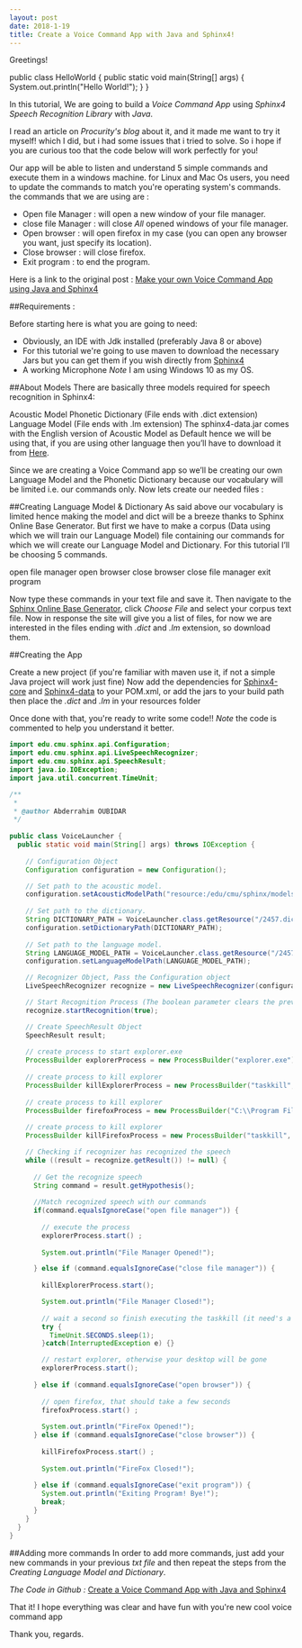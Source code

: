```yaml
---
layout: post
date: 2018-1-19
title: Create a Voice Command App with Java and Sphinx4!
---
```


Greetings!

public class HelloWorld
{
	public static void main(String[] args) {
		System.out.println("Hello World!");
	}
}

In this tutorial, We are going to build a *Voice Command App* using *Sphinx4 Speech Recognition Library* with *Java*. 

I read an article on _Procurity's blog_ about it, and it made me want to try it myself! which I did, but i had some issues that i tried to solve. So i hope if you are curious too that the code below will work perfectly for you!

Our app will be able to listen and understand 5 simple commands and execute them in a windows machine. for Linux and Mac Os users, you need to update the commands to match you're operating system's commands.
the commands that we are using are : 
- Open file Manager : will open a new window of your file manager. 
- close file Manager : will close *All* opened windows of your file manager.
- Open browser : will open firefox in my case (you can open any browser you want, just specify its location).
- Close browser : will close firefox.
- Exit program : to end the program.

Here is a link to the original post : [Make your own Voice Command App using Java and Sphinx4](https://procurity.wordpress.com/2016/09/10/make-your-own-voice-command-app-using-java-and-sphinx4/ "Make your own Voice Command App using Java and Sphinx4") 

##Requirements :

Before starting here is what you are going to need:
- Obviously, an IDE with Jdk installed (preferably Java 8 or above)
- For this tutorial we're going to use maven to download the necessary Jars but you can get them if you wish directly from [Sphinx4](https://cmusphinx.github.io/wiki/download/ "Sphinx4")  
- A working Microphone
*Note* I am using Windows 10 as my OS.

##About Models
There are basically three models required for speech recognition in Sphinx4:

Acoustic Model
Phonetic Dictionary (File ends with .dict extension)
Language Model (File ends with .lm extension)
The sphinx4-data.jar comes with the English version of Acoustic Model as Default hence we will be using that, if you are using other language then you’ll have to download it from [Here](https://sourceforge.net/projects/cmusphinx/files/Acoustic%20and%20Language%20Models/).

Since we are creating a Voice Command app so we’ll be creating our own Language Model and the Phonetic Dictionary because our vocabulary will be limited i.e. our commands only. Now lets create our needed files :

##Creating Language Model & Dictionary
As said above our vocabulary is limited hence making the model and dict will be a breeze thanks to Sphinx Online Base Generator. But first we have to make a corpus (Data using which we will train our Language Model) file containing our commands for which we will create our Language Model and Dictionary. For this tutorial I’ll be choosing 5 commands.

open file manager
open browser
close browser
close file manager
exit program

Now type these commands in your text file and save it. Then navigate to the [Sphinx Online Base Generator](http://www.speech.cs.cmu.edu/tools/lmtool-new.html "Sphinx Online Base Generator"), click *Choose File* and select your corpus text file. Now in response the site will give you a list of files, for now we are interested in the files ending with *.dict* and *.lm* extension, so download them.

##Creating the App

Create a new project (if you're familiar with maven use it, if not a simple Java project will work just fine)
Now add the dependencies for [Sphinx4-core](https://mvnrepository.com/artifact/de.sciss/sphinx4-core/1.0.0 "Sphinx4-core") and [Sphinx4-data](https://mvnrepository.com/artifact/de.sciss/sphinx4-data/1.0.0 "Sphinx4-data") to your POM.xml, or add the jars to your build path
then place the *.dict* and *.lm* in your resources folder

Once done with that, you're ready to write some code!!
*Note* the code is commented to help you understand it better.

```java
import edu.cmu.sphinx.api.Configuration;
import edu.cmu.sphinx.api.LiveSpeechRecognizer;
import edu.cmu.sphinx.api.SpeechResult;
import java.io.IOException;
import java.util.concurrent.TimeUnit;

/**
 *
 * @author Abderrahim OUBIDAR
 */
 
public class VoiceLauncher {
  public static void main(String[] args) throws IOException {
    
    // Configuration Object
    Configuration configuration = new Configuration();

    // Set path to the acoustic model.
    configuration.setAcousticModelPath("resource:/edu/cmu/sphinx/models/en-us/en-us");
    
    // Set path to the dictionary.
    String DICTIONARY_PATH = VoiceLauncher.class.getResource("/2457.dic").toString();
    configuration.setDictionaryPath(DICTIONARY_PATH);
    
    // Set path to the language model.
    String LANGUAGE_MODEL_PATH = VoiceLauncher.class.getResource("/2457.lm").toString();
    configuration.setLanguageModelPath(LANGUAGE_MODEL_PATH);

    // Recognizer Object, Pass the Configuration object
    LiveSpeechRecognizer recognize = new LiveSpeechRecognizer(configuration);

    // Start Recognition Process (The boolean parameter clears the previous cache if true)
    recognize.startRecognition(true);

    // Create SpeechResult Object
    SpeechResult result;
    
    // create process to start explorer.exe
    ProcessBuilder explorerProcess = new ProcessBuilder("explorer.exe");
    
    // create process to kill explorer
    ProcessBuilder killExplorerProcess = new ProcessBuilder("taskkill", "/f", "/im", "explorer.exe");
    
    // create process to kill explorer
    ProcessBuilder firefoxProcess = new ProcessBuilder("C:\\Program Files\\Mozilla Firefox\\firefox.exe");    
    
    // create process to kill explorer
    ProcessBuilder killFirefoxProcess = new ProcessBuilder("taskkill", "/f", "/im", "firefox.exe"); 

    // Checking if recognizer has recognized the speech
    while ((result = recognize.getResult()) != null) {
     
      // Get the recognize speech
      String command = result.getHypothesis();
      
      //Match recognized speech with our commands
      if(command.equalsIgnoreCase("open file manager")) {
        
        // execute the process
        explorerProcess.start() ;
          
        System.out.println("File Manager Opened!");

      } else if (command.equalsIgnoreCase("close file manager")) {
        
        killExplorerProcess.start();

        System.out.println("File Manager Closed!");
          
        // wait a second so finish executing the taskkill (it need's a moment to empty the cache)
        try {
          TimeUnit.SECONDS.sleep(1);
        }catch(InterruptedException e) {}

        // restart explorer, otherwise your desktop will be gone
        explorerProcess.start();
          
      } else if (command.equalsIgnoreCase("open browser")) {
          
        // open firefox, that should take a few seconds
        firefoxProcess.start() ;
        
        System.out.println("FireFox Opened!");
      } else if (command.equalsIgnoreCase("close browser")) {
        
        killFirefoxProcess.start() ;
        
        System.out.println("FireFox Closed!");
        
      } else if (command.equalsIgnoreCase("exit program")) {
        System.out.println("Exiting Program! Bye!");
        break;
      }
    }
  }
}
```

##Adding more commands
In order to add more commands, just add your new commands in your previous *txt file* and then repeat the steps from the *Creating Language Model and Dictionary*.

*The Code in Github :* [Create a Voice Command App with Java and Sphinx4](https://github.com/oubidar-Abderrahim/MyJavaWork/tree/master/VocalCommand "Github")

That it! I hope everything was clear and have fun with you're new cool voice command app 

Thank you, regards.

